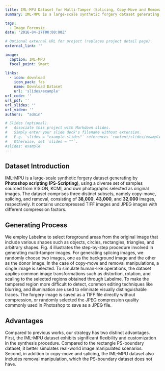 ```yaml
---
title: IML-MPU Dataset for Multi-Tamper (Splicing, Copy-Move and Removal)
summary: IML-MPU is a large-scale synthetic forgery dataset generating by **Photoshop scripting (PS-Scripting)**, using a diverse set of samples sourced from VISION, KCMI, and own photographs selected as original images. The dataset comprises three distinct subsets, namely copy-move, splicing, and removal, consisting of **38,000**, **43,000**, and **32,000** images, respectively. It contains uncompressed TIFF images and JPEG images with different compression factors.

tags:
  - Image Forensic
date: '2016-04-27T00:00:00Z'

# Optional external URL for project (replaces project detail page).
external_link: ''

image:
  caption: IML-MPU
  focal_point: Smart

links:
  - icon: download
    icon_pack: fas
    name: Download Dataset
    url: 'slides/example'
url_code: ''
url_pdf: ''
url_slides: ''
url_video: ''
authors:  "admin"

# Slides (optional).
#   Associate this project with Markdown slides.
#   Simply enter your slide deck's filename without extension.
#   E.g. `slides = "example-slides"` references `content/slides/example-slides.md`.
#   Otherwise, set `slides = ""`.
#slides: example
---
```

## Dataset Introduction
IML-MPU is a large-scale synthetic forgery dataset generating by **Photoshop scripting (PS-Scripting)**, using a diverse set of samples sourced from VISION, KCMI, and own photographs selected as original images. The dataset comprises three distinct subsets, namely copy-move, splicing, and removal, consisting of **38,000**, **43,000**, and **32,000** images, respectively. It contains uncompressed TIFF images and JPEG images with different compression factors.


## Generating Process
We employ Labelme to select foreground areas from the original image that include various shapes such as objects, circles, rectangles, triangles, and arbitrary shapes. Fig. 4 illustrates the step-by-step procedure involved in generating multi-tamper images. For generating splicing images, we randomly choose two images, one as the background image and the other as the donor image. In the case of copy-move and removal manipulations, a single image is selected. To simulate human-like operations, the dataset applies common image transformations such as distortion, rotation, and scaling to the selected regions obtained through Labelme. To make the tampered region more difficult to detect, common editing techniques like blurring, and illumination are used to eliminate visually distinguishable traces. The forgery image is saved as a TIFF file directly without compression, or randomly selected the JPEG compression quality commonly used in Photoshop to save as a JPEG file.


## Advantages
Compared to previous works, our strategy has two distinct advantages. First, the IML-MPU dataset exhibits significant flexibility and customization in the synthesis procedure. Compared to the rectangle PS-boundary dataset, it better simulates real-world image manipulated scenarios. Second, in addition to copy-move and splicing, the IML-MPU dataset also includes removal manipulation, which the PS-boundary dataset does not have.
